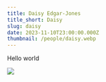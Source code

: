```yaml
---
title: Daisy Edgar-Jones
title_short: Daisy
slug: daisy
date: 2023-11-10T23:00:00.000Z
thumbnail: /people/daisy.webp
---
```


Hello world

![](/godzilla-dance.gif)
